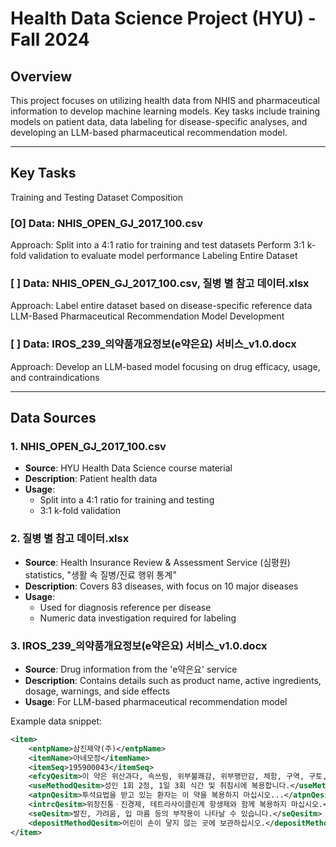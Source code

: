 # Health Data Science Project (HYU) - Fall 2024

## Overview
This project focuses on utilizing health data from NHIS and pharmaceutical information to develop machine learning models. Key tasks include training models on patient data, data labeling for disease-specific analyses, and developing an LLM-based pharmaceutical recommendation model.

---

## Key Tasks
Training and Testing Dataset Composition

### [O] Data: NHIS_OPEN_GJ_2017_100.csv
Approach:
Split into a 4:1 ratio for training and test datasets
Perform 3:1 k-fold validation to evaluate model performance
Labeling Entire Dataset

### [ ] Data: NHIS_OPEN_GJ_2017_100.csv, 질병 별 참고 데이터.xlsx
Approach:
Label entire dataset based on disease-specific reference data
LLM-Based Pharmaceutical Recommendation Model Development

### [ ] Data: IROS_239_의약품개요정보(e약은요) 서비스_v1.0.docx
Approach:
Develop an LLM-based model focusing on drug efficacy, usage, and contraindications

---

## Data Sources

### 1. NHIS_OPEN_GJ_2017_100.csv
- **Source**: HYU Health Data Science course material
- **Description**: Patient health data
- **Usage**:
  - Split into a 4:1 ratio for training and testing
  - 3:1 k-fold validation

### 2. 질병 별 참고 데이터.xlsx
- **Source**: Health Insurance Review & Assessment Service (심평원) statistics, "생활 속 질병/진료 행위 통계"
- **Description**: Covers 83 diseases, with focus on 10 major diseases
- **Usage**:
  - Used for diagnosis reference per disease
  - Numeric data investigation required for labeling

### 3. IROS_239_의약품개요정보(e약은요) 서비스_v1.0.docx
- **Source**: Drug information from the 'e약은요' service
- **Description**: Contains details such as product name, active ingredients, dosage, warnings, and side effects
- **Usage**: For LLM-based pharmaceutical recommendation model

Example data snippet:
```xml
<item>
    <entpName>삼진제약(주)</entpName>
    <itemName>아네모정</itemName>
    <itemSeq>195900043</itemSeq>
    <efcyQesitm>이 약은 위산과다, 속쓰림, 위부불쾌감, 위부팽만감, 체함, 구역, 구토, 위통, 신트림에 사용합니다.</efcyQesitm>
    <useMethodQesitm>성인 1회 2정, 1일 3회 식간 및 취침시에 복용합니다.</useMethodQesitm>
    <atpnQesitm>투석요법을 받고 있는 환자는 이 약을 복용하지 마십시오...</atpnQesitm>
    <intrcQesitm>위장진통ㆍ진경제, 테트라사이클린계 항생제와 함께 복용하지 마십시오.</intrcQesitm>
    <seQesitm>발진, 가려움, 입 마름 등의 부작용이 나타날 수 있습니다.</seQesitm>
    <depositMethodQesitm>어린이 손이 닿지 않는 곳에 보관하십시오.</depositMethodQesitm>
</item>
